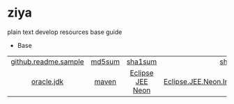 # ziya
plain text develop resources base guide

* Base

| | | | | | |
|:---:|:---:|:---:|:---:|:---:|:---:|
|[github.readme.sample](/Base/github.readme.md.sample)|[md5sum](/Base/md5sum)|[sha1sum](/Base/sha1sum)|[sha256sum](/Base/sha256sum)|[sha512sum](/Base/sha512sum)|[gpg](/Base/gpg)|
|[oracle.jdk](/Base/oracle.jdk)|[maven](/Base/maven)|[Eclipse JEE Neon](/Base/eclipse.jee.neon)|[Eclipse.JEE.Neon.Integrate.Standalone.Maven](/Base/eclipse.jee.neon.integrate.standalone.maven)|


